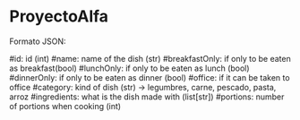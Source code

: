 # ProyectoAlfa

Formato JSON:

#id: id (int)
#name: name of the dish (str)
#breakfastOnly: if only to be eaten as breakfast(bool)
#lunchOnly: if only to be eaten as lunch (bool)
#dinnerOnly: if only to be eaten as dinner (bool)
#office: if it can be taken to office
#category: kind of dish (str) -> legumbres, carne, pescado, pasta, arroz
#ingredients: what is the dish made with (list[str])
#portions: number of portions when cooking (int)

